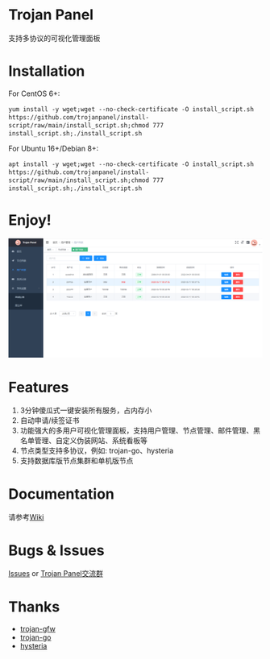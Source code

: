 # Trojan Panel

支持多协议的可视化管理面板

# Installation

For CentOS 6+:

```shell
yum install -y wget;wget --no-check-certificate -O install_script.sh https://github.com/trojanpanel/install-script/raw/main/install_script.sh;chmod 777 install_script.sh;./install_script.sh
```

For Ubuntu 16+/Debian 8+:

```shell
apt install -y wget;wget --no-check-certificate -O install_script.sh https://github.com/trojanpanel/install-script/raw/main/install_script.sh;chmod 777 install_script.sh;./install_script.sh
```

# Enjoy!

![Trojan Panel](images/trojan-panel.png)

# Features

1. 3分钟傻瓜式一键安装所有服务，占内存小
2. 自动申请/续签证书
3. 功能强大的多用户可视化管理面板，支持用户管理、节点管理、邮件管理、黑名单管理、自定义伪装网站、系统看板等
4. 节点类型支持多协议，例如: trojan-go、hysteria
5. 支持数据库版节点集群和单机版节点

# Documentation

请参考[Wiki](https://github.com/trojanpanel/install-script/wiki)

# Bugs & Issues

[Issues](https://github.com/trojanpanel/install-script/issues) or [Trojan Panel交流群](https://t.me/TrojanPanelGroup)

# Thanks

- [trojan-gfw](https://github.com/trojan-gfw/trojan)
- [trojan-go](https://github.com/p4gefau1t/trojan-go)
- [hysteria](https://github.com/HyNetwork/hysteria)
